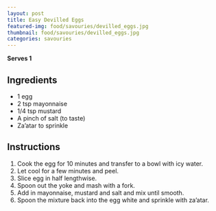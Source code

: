 ```yaml
---
layout: post
title: Easy Devilled Eggs
featured-img: food/savouries/devilled_eggs.jpg
thumbnail: food/savouries/devilled_eggs.jpg
categories: savouries
---
```


**Serves 1**

## Ingredients

- 1 egg
- 2 tsp mayonnaise
- 1/4 tsp mustard
- A pinch of salt (to taste)
- Za’atar to sprinkle

## Instructions

1. Cook the egg for 10 minutes and transfer to a bowl with icy water.
1. Let cool for a few minutes and peel.
1. Slice egg in half lengthwise.
1. Spoon out the yoke and mash with a fork.
1. Add in mayonnaise, mustard and salt and mix until smooth.
1. Spoon the mixture back into the egg white and sprinkle with za’atar.
